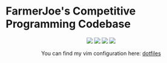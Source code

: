 # FarmerJoe's Competitive Programming  Codebase
<p align="center">
<img src="https://img.shields.io/github/last-commit/FarmerJooe/ACM?style=for-the-badge" />
<img src="https://img.shields.io/badge/dynamic/json?label=Solved&query=%24.stats.length&url=https%3A%2F%2Ftokei.rs%2Fb1%2Fgithub%2FFarmerJooe%2FACM&style=for-the-badge&color=sucess" />
<img src="https://img.shields.io/github/commit-activity/m/FarmerJooe/ACM?style=for-the-badge" />
<img src="https://img.shields.io/github/languages/code-size/FarmerJooe/ACM?style=for-the-badge" />
</p>
<p align="center">You can find my vim configuration here: <a  href="https://github.com/FarmerJooe/dotfiles">dotfiles</a></p>
